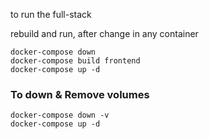 to run the full-stack


rebuild and run, after change in any container
```shell
docker-compose down
docker-compose build frontend
docker-compose up -d
```

### To down & Remove volumes
```shell
docker-compose down -v
docker-compose up -d
```

